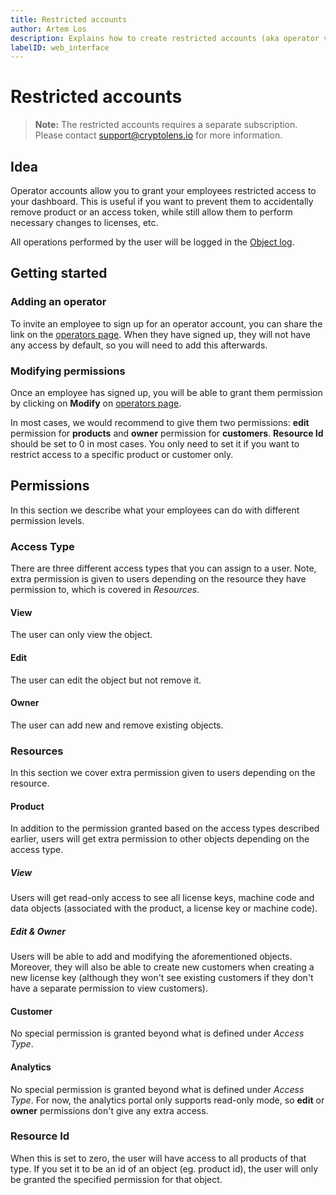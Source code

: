 ```yaml
---
title: Restricted accounts
author: Artem Los
description: Explains how to create restricted accounts (aka operator view).
labelID: web_interface
---
```


# Restricted accounts

> **Note:** The restricted accounts requires a separate subscription. Please contact support@cryptolens.io for more information.

## Idea

Operator accounts allow you to grant your employees restricted access to your dashboard. This is useful if you want to prevent them to accidentally remove product or an access token, while still allow them to perform necessary changes to licenses, etc.

All operations performed by the user will be logged in the [Object log](https://app.cryptolens.io/docs/api/v3/GetObjectLog).

## Getting started

### Adding an operator
To invite an employee to sign up for an operator account, you can share the link on the [operators page](https://app.cryptolens.io/Operator). When they have signed up, they will not have any access by default, so you will need to add this afterwards.

### Modifying permissions
Once an employee has signed up, you will be able to grant them permission by clicking on **Modify** on [operators page](https://app.cryptolens.io/Operator).

In most cases, we would recommend to give them two permissions: **edit** permission for **products** and **owner** permission for **customers**. **Resource Id** should be set to 0 in most cases. You only need to set it if you want to restrict access to a specific product or customer only.

## Permissions

In this section we describe what your employees can do with different permission levels. 

### Access Type
There are three different access types that you can assign to a user. Note, extra permission is given to users depending on the resource they have permission to, which is covered in _Resources_.

#### View
The user can only view the object.

#### Edit 
The user can edit the object but not remove it.

#### Owner
The user can add new and remove existing objects.

### Resources
In this section we cover extra permission given to users depending on the resource.

#### Product
In addition to the permission granted based on the access types described earlier, users will get extra permission to other objects depending on the access type.

##### View
Users will get read-only access to see all license keys, machine code and data objects (associated with the product, a license key or machine code).

##### Edit & Owner
Users will be able to add and modifying the aforementioned objects. Moreover, they will also be able to create new customers when creating a new license key (although they won't see existing customers if they don't have a separate permission to view customers).

#### Customer
No special permission is granted beyond what is defined under _Access Type_.

#### Analytics
No special permission is granted beyond what is defined under _Access Type_. For now, the analytics portal only supports read-only mode, so **edit** or **owner** permissions don't give any extra access.

### Resource Id
When this is set to zero, the user will have access to all products of that type. If you set it to be an id of an object (eg. product id), the user will only be granted the specified permission for that object.